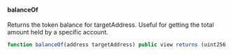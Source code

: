 #### balanceOf

Returns the token balance for targetAddress. Useful for getting the total amount held by a specific account.

``` js
function balanceOf(address targetAddress) public view returns (uint256 x)
```